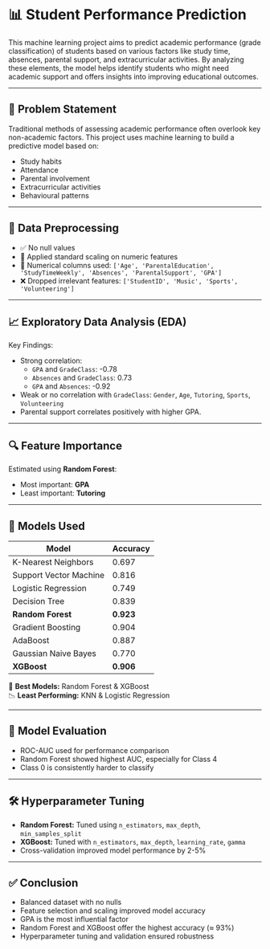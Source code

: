 # 📊 Student Performance Prediction

This machine learning project aims to predict academic performance (grade classification) of students based on various factors like study time, absences, parental support, and extracurricular activities. By analyzing these elements, the model helps identify students who might need academic support and offers insights into improving educational outcomes.

---

## 🧠 Problem Statement

Traditional methods of assessing academic performance often overlook key non-academic factors. This project uses machine learning to build a predictive model based on:

- Study habits
- Attendance
- Parental involvement
- Extracurricular activities
- Behavioural patterns

---

## 🧹 Data Preprocessing

- ✅ No null values
- 📏 Applied standard scaling on numeric features
- 🔢 Numerical columns used: `['Age', 'ParentalEducation', 'StudyTimeWeekly', 'Absences', 'ParentalSupport', 'GPA']`
- ❌ Dropped irrelevant features: `['StudentID', 'Music', 'Sports', 'Volunteering']`

---

## 📈 Exploratory Data Analysis (EDA)

Key Findings:
- Strong correlation:
  - `GPA` and `GradeClass`: -0.78
  - `Absences` and `GradeClass`: 0.73
  - `GPA` and `Absences`: -0.92
- Weak or no correlation with `GradeClass`: `Gender`, `Age`, `Tutoring`, `Sports`, `Volunteering`
- Parental support correlates positively with higher GPA.

---

## 🔍 Feature Importance

Estimated using **Random Forest**:
- Most important: **GPA**
- Least important: **Tutoring**

---

## 🧲 Models Used

| Model                  | Accuracy     |
|------------------------|--------------|
| K-Nearest Neighbors    | 0.697        |
| Support Vector Machine | 0.816        |
| Logistic Regression    | 0.749        |
| Decision Tree          | 0.839        |
| **Random Forest**      | **0.923**    |
| Gradient Boosting      | 0.904        |
| AdaBoost               | 0.887        |
| Gaussian Naive Bayes   | 0.770        |
| **XGBoost**            | **0.906**    |

📌 **Best Models:** Random Forest & XGBoost  
📉 **Least Performing:** KNN & Logistic Regression

---

## 🧰 Model Evaluation

- ROC-AUC used for performance comparison
- Random Forest showed highest AUC, especially for Class 4
- Class 0 is consistently harder to classify

---

## 🛠️ Hyperparameter Tuning

- **Random Forest:** Tuned using `n_estimators`, `max_depth`, `min_samples_split`
- **XGBoost:** Tuned with `n_estimators`, `max_depth`, `learning_rate`, `gamma`
- Cross-validation improved model performance by 2-5%

---

## ✅ Conclusion

- Balanced dataset with no nulls
- Feature selection and scaling improved model accuracy
- GPA is the most influential factor
- Random Forest and XGBoost offer the highest accuracy (≈ 93%)
- Hyperparameter tuning and validation ensured robustness

